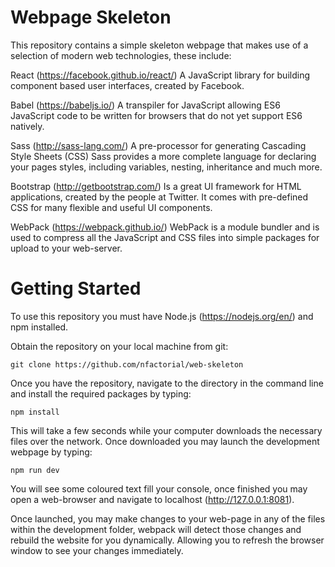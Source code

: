 Webpage Skeleton
================
This repository contains a simple skeleton webpage that makes use of a selection of modern web technologies,
these include:

React (https://facebook.github.io/react/)
A JavaScript library for building component based user interfaces, created by Facebook.

Babel (https://babeljs.io/)
A transpiler for JavaScript allowing ES6 JavaScript code to be written for browsers that do not yet support ES6
natively.

Sass (http://sass-lang.com/)
A pre-processor for generating Cascading Style Sheets (CSS) Sass provides a more complete language for declaring
your pages styles, including variables, nesting, inheritance and much more.

Bootstrap (http://getbootstrap.com/)
Is a great UI framework for HTML applications, created by the people at Twitter. It comes with pre-defined CSS for
many flexible and useful UI components.

WebPack (https://webpack.github.io/)
WebPack is a module bundler and is used to compress all the JavaScript and CSS files into simple packages for upload
to your web-server.

Getting Started
===============
To use this repository you must have Node.js (https://nodejs.org/en/) and npm installed.

Obtain the repository on your local machine from git:
```
git clone https://github.com/nfactorial/web-skeleton
```
Once you have the repository, navigate to the directory in the command line and install the required packages by
typing:
```
npm install
```
This will take a few seconds while your computer downloads the necessary files over the network. Once downloaded
you may launch the development webpage by typing:
```
npm run dev
```
You will see some coloured text fill your console, once finished you may open a web-browser and navigate to localhost
(http://127.0.0.1:8081).

Once launched, you may make changes to your web-page in any of the files within the development folder, webpack will
detect those changes and rebuild the website for you dynamically. Allowing you to refresh the browser window to see
your changes immediately.


